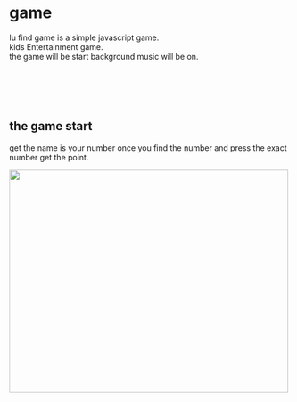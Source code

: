 # game
lu find game is a simple javascript game.<br>
kids Entertainment game.<br>
the game will be start background music will be on. <br>

<br><br><br>
the game start
-----------------

get the name is your number 
once you find the number and press the exact number get the point.

<img src="dh.jpg" width="500" height="400">
